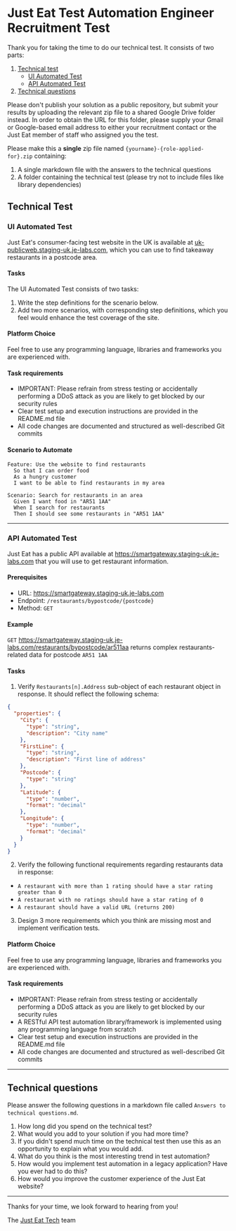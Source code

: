 # Just Eat Test Automation Engineer Recruitment Test

Thank you for taking the time to do our technical test. It consists of two parts:

1. [Technical test](#technical-test)
   - [UI Automated Test](#ui-automated-test)
   - [API Automated Test](#api-automated-test)
2. [Technical questions](#technical-questions)

Please don't publish your solution as a public repository, but submit your results by uploading the relevant zip file to a shared Google Drive folder instead.
In order to obtain the URL for this folder, please supply your Gmail or Google-based email address to either your recruitment contact or the Just Eat member of staff who assigned you the test.

Please make this a **single** zip file named `{yourname}-{role-applied-for}.zip` containing:

  1. A single markdown file with the answers to the technical questions
  1. A folder containing the technical test (please try not to include files like library dependencies)

## Technical Test

### UI Automated Test

Just Eat's consumer-facing test website in the UK is available at [uk-publicweb.staging-uk.je-labs.com](https://uk-publicweb.staging-uk.je-labs.com/), which you can use to find takeaway restaurants in a postcode area.

#### Tasks

The UI Automated Test consists of two tasks:

  1. Write the step definitions for the scenario below.
  1. Add two more scenarios, with corresponding step definitions, which you feel would enhance the test coverage of the site.

#### Platform Choice

Feel free to use any programming language, libraries and frameworks you are experienced with.

#### Task requirements

- IMPORTANT: Please refrain from stress testing or accidentally performing a DDoS attack as you are likely to get blocked by our security rules
- Clear test setup and execution instructions are provided in the README.md file
- All code changes are documented and structured as well-described Git commits

#### Scenario to Automate

```gherkin
Feature: Use the website to find restaurants
  So that I can order food
  As a hungry customer
  I want to be able to find restaurants in my area

Scenario: Search for restaurants in an area
  Given I want food in "AR51 1AA"
  When I search for restaurants
  Then I should see some restaurants in "AR51 1AA"
```

----

### API Automated Test

Just Eat has a public API available at <https://smartgateway.staging-uk.je-labs.com> that you will use to get restaurant information.

#### Prerequisites

- URL: <https://smartgateway.staging-uk.je-labs.com>
- Endpoint: `/restaurants/bypostcode/{postcode}`
- Method: `GET`

#### Example

`GET` <https://smartgateway.staging-uk.je-labs.com/restaurants/bypostcode/ar511aa> returns complex restaurants-related data for postcode `AR51 1AA`

#### Tasks

1. Verify `Restaurants[n].Address` sub-object of each restaurant object in response. It should reflect the following schema:

``` json
{
  "properties": {
    "City": {
      "type": "string",
      "description": "City name"
    },
    "FirstLine": {
      "type": "string",
      "description": "First line of address"
    },
    "Postcode": {
      "type": "string"
    },
    "Latitude": {
      "type": "number",
      "format": "decimal"
    },
    "Longitude": {
      "type": "number",
      "format": "decimal"
    }
  }
}
```

2. Verify the following functional requirements regarding restaurants data in response:

- `A restaurant with more than 1 rating should have a star rating greater than 0`
- `A restaurant with no ratings should have a star rating of 0`
- `A restaurant should have a valid URL (returns 200)`

3. Design 3 more requirements which you think are missing most and implement verification tests.

#### Platform Choice

Feel free to use any programming language, libraries and frameworks you are experienced with.

#### Task requirements

- IMPORTANT: Please refrain from stress testing or accidentally performing a DDoS attack as you are likely to get blocked by our security rules
- A RESTful API test automation library/framework is implemented using any programming language from scratch
- Clear test setup and execution instructions are provided in the README.md file
- All code changes are documented and structured as well-described Git commits

----

## Technical questions

Please answer the following questions in a markdown file called `Answers to technical questions.md`.

1. How long did you spend on the technical test?
1. What would you add to your solution if you had more time?
1. If you didn't spend much time on the technical test then use this as an opportunity to explain what you would add.
1. What do you think is the most interesting trend in test automation?
1. How would you implement test automation in a legacy application? Have you ever had to do this?
1. How would you improve the customer experience of the Just Eat website?

----

Thanks for your time, we look forward to hearing from you!

The [Just Eat Tech](https://careers.just-eat.com/departments/technology) team
